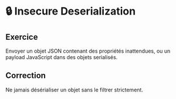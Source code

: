 # 🔒 Insecure Deserialization

## Exercice

Envoyer un objet JSON contenant des propriétés inattendues, ou un payload JavaScript dans des objets serialisés.

## Correction

Ne jamais désérialiser un objet sans le filtrer strictement.
